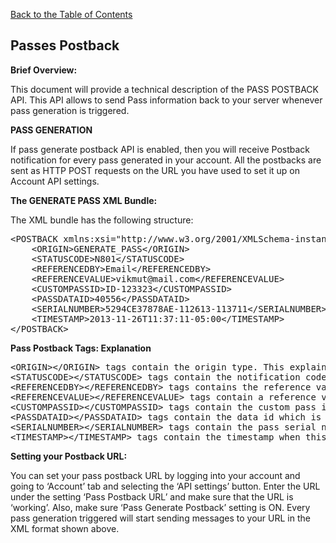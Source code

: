 <a href="/1.3/README.md">Back to the Table of Contents</a>
<h2>Passes&nbsp;Postback</h2>
<div id="page-content"><p><strong>Brief Overview:</strong></p>
<p>This document will provide a technical description of the PASS POSTBACK API. 
This API allows to send Pass information back to your server whenever pass generation is triggered.</p>
<p><strong>PASS GENERATION</strong></p>
<p>If pass generate postback API is enabled, then you will receive Postback notification for every pass generated in your account.
All the postbacks are sent as HTTP POST requests on the URL you have used to set it up on Account API settings.</p>
<p><a name="the_xml_bundle1"></a> <strong>The GENERATE PASS XML Bundle:</strong></p>
<p>The XML bundle has the following structure:</p>
<pre>
&lt;POSTBACK xmlns:xsi="http://www.w3.org/2001/XMLSchema-instance" xsi:noNamespaceSchemaLocation ="http://www.skycore.com/schema/pass-postback.xsd"&gt;
    &lt;ORIGIN&gt;GENERATE_PASS&lt;/ORIGIN&gt;
    &lt;STATUSCODE&gt;N801&lt;/STATUSCODE&gt;
    &lt;REFERENCEDBY&gt;Email&lt;/REFERENCEDBY&gt;
    &lt;REFERENCEVALUE&gt;vikmut@mail.com&lt;/REFERENCEVALUE&gt;
    &lt;CUSTOMPASSID&gt;ID-123323&lt;/CUSTOMPASSID&gt;
    &lt;PASSDATAID&gt;40556&lt;/PASSDATAID&gt;
    &lt;SERIALNUMBER&gt;5294CE37878AE-112613-113711&lt;/SERIALNUMBER&gt;
    &lt;TIMESTAMP&gt;2013-11-26T11:37:11-05:00&lt;/TIMESTAMP&gt;
&lt;/POSTBACK&gt;</pre>

<p><strong>Pass Postback Tags: Explanation</strong></p>
<pre>
&lt;ORIGIN&gt;&lt;/ORIGIN&gt; tags contain the origin type. This explains the type of postback notification.
&lt;STATUSCODE&gt;&lt;/STATUSCODE&gt; tags contain the notification code for success/failure. These codes are explained under <a href="/1.3/CONTENTS/APPENDIX/APPENDIX_B.md">APENDIX B</a>
&lt;REFERENCEDBY&gt;&lt;/REFERENCEDBY&gt; tags contains the reference value type that was used to generate this pass i.e., email, phone, etc.
&lt;REFERENCEVALUE&gt;&lt;/REFERENCEVALUE&gt; tags contain a reference value that was used to generate the pass.
&lt;CUSTOMPASSID&gt;&lt;/CUSTOMPASSID&gt; tags contain the custom pass id. This is the optional pass id that is passed when making a Pass generate/Add pass data API request to reference this pass in future requests.
&lt;PASSDATAID&gt;&lt;/PASSDATAID&gt; tags contain the data id which is generated by our system when we create a new pass.
&lt;SERIALNUMBER&gt;&lt;/SERIALNUMBER&gt; tags contain the pass serial number. This is unique number generated for each pass.
&lt;TIMESTAMP&gt;&lt;/TIMESTAMP&gt; tags contain the timestamp when this pass was generated.
</pre>
<p><a name="setting_your_postback_url"></a> <strong>Setting your Postback URL:</strong></p>
<p>You can set your pass postback URL by logging into your account and going to &#8216;Account&#8217; tab and selecting the 
&#8216;API settings&#8217; button. Enter the URL under the setting &#8216;Pass Postback URL&#8217; and make sure that the URL is &#8216;working&#8217;. Also, make sure &#8216;Pass Generate Postback&#8217; setting is ON. Every pass generation triggered will start sending messages to your URL in the XML format shown above.</p>
